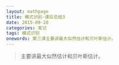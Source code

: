 ```yaml
---
layout: mathpage
title: 模式识别-课后总结3
date: 2015-09-28
categories: 笔记
tags: 模式识别
onewords: 第三课主要讲最大似然估计和贝叶斯估计。
---
```

> 主要讲最大似然估计和贝叶斯估计。




